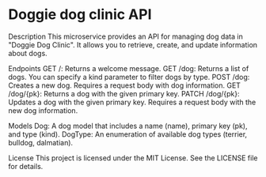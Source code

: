 # Doggie dog clinic API
Description
This microservice provides an API for managing dog data in "Doggie Dog Clinic". It allows you to retrieve, create, and update information about dogs.

Endpoints
GET /: Returns a welcome message.
GET /dog: Returns a list of dogs. You can specify a kind parameter to filter dogs by type.
POST /dog: Creates a new dog. Requires a request body with dog information.
GET /dog/{pk}: Returns a dog with the given primary key.
PATCH /dog/{pk}: Updates a dog with the given primary key. Requires a request body with the new dog information.

Models
Dog: A dog model that includes a name (name), primary key (pk), and type (kind).
DogType: An enumeration of available dog types (terrier, bulldog, dalmatian).

License
This project is licensed under the MIT License. See the LICENSE file for details.
